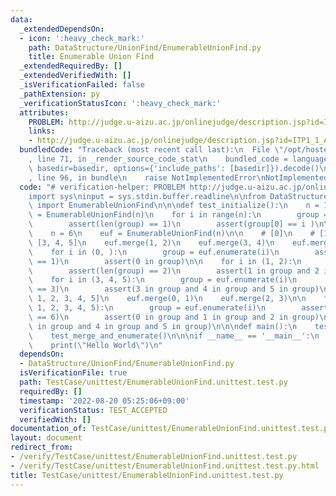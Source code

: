 ```yaml
---
data:
  _extendedDependsOn:
  - icon: ':heavy_check_mark:'
    path: DataStructure/UnionFind/EnumerableUnionFind.py
    title: Enumerable Union Find
  _extendedRequiredBy: []
  _extendedVerifiedWith: []
  _isVerificationFailed: false
  _pathExtension: py
  _verificationStatusIcon: ':heavy_check_mark:'
  attributes:
    PROBLEM: http://judge.u-aizu.ac.jp/onlinejudge/description.jsp?id=ITP1_1_A
    links:
    - http://judge.u-aizu.ac.jp/onlinejudge/description.jsp?id=ITP1_1_A
  bundledCode: "Traceback (most recent call last):\n  File \"/opt/hostedtoolcache/Python/3.10.6/x64/lib/python3.10/site-packages/onlinejudge_verify/documentation/build.py\"\
    , line 71, in _render_source_code_stat\n    bundled_code = language.bundle(stat.path,\
    \ basedir=basedir, options={'include_paths': [basedir]}).decode()\n  File \"/opt/hostedtoolcache/Python/3.10.6/x64/lib/python3.10/site-packages/onlinejudge_verify/languages/python.py\"\
    , line 96, in bundle\n    raise NotImplementedError\nNotImplementedError\n"
  code: "# verification-helper: PROBLEM http://judge.u-aizu.ac.jp/onlinejudge/description.jsp?id=ITP1_1_A\n\
    import sys\ninput = sys.stdin.buffer.readline\n\nfrom DataStructure.UnionFind.EnumerableUnionFind\
    \ import EnumerableUnionFind\n\n\ndef test_initialize():\n    n = 10\n    euf\
    \ = EnumerableUnionFind(n)\n    for i in range(n):\n        group = euf.enumerate(i)\n\
    \        assert(len(group) == 1)\n        assert(group[0] == i )\n\n\ndef test_merge_and_enumerate():\n\
    \    n = 6\n    euf = EnumerableUnionFind(n)\n\n    # [0]\n    # [1, 2]\n    #\
    \ [3, 4, 5]\n    euf.merge(1, 2)\n    euf.merge(3, 4)\n    euf.merge(4, 5)\n\n\
    \    for i in (0, ):\n        group = euf.enumerate(i)\n        assert(len(group)\
    \ == 1)\n        assert(0 in group)\n\n    for i in (1, 2):\n        group = euf.enumerate(i)\n\
    \        assert(len(group) == 2)\n        assert(1 in group and 2 in group)\n\n\
    \    for i in (3, 4, 5):\n        group = euf.enumerate(i)\n        assert(len(group)\
    \ == 3)\n        assert(3 in group and 4 in group and 5 in group)\n\n    # [0,\
    \ 1, 2, 3, 4, 5]\n    euf.merge(0, 1)\n    euf.merge(2, 3)\n\n    for i in (0,\
    \ 1, 2, 3, 4, 5):\n        group = euf.enumerate(i)\n        assert(len(group)\
    \ == 6)\n        assert(0 in group and 1 in group and 2 in group)\n        assert(3\
    \ in group and 4 in group and 5 in group)\n\n\ndef main():\n    test_initialize()\n\
    \    test_merge_and_enumerate()\n\n\nif __name__ == '__main__':\n    main()\n\
    \    print(\"Hello World\")\n"
  dependsOn:
  - DataStructure/UnionFind/EnumerableUnionFind.py
  isVerificationFile: true
  path: TestCase/unittest/EnumerableUnionFind.unittest.test.py
  requiredBy: []
  timestamp: '2022-08-20 05:25:06+09:00'
  verificationStatus: TEST_ACCEPTED
  verifiedWith: []
documentation_of: TestCase/unittest/EnumerableUnionFind.unittest.test.py
layout: document
redirect_from:
- /verify/TestCase/unittest/EnumerableUnionFind.unittest.test.py
- /verify/TestCase/unittest/EnumerableUnionFind.unittest.test.py.html
title: TestCase/unittest/EnumerableUnionFind.unittest.test.py
---
```

